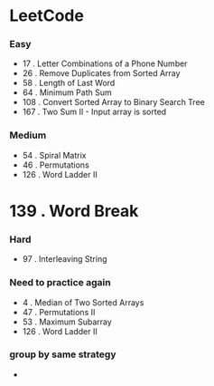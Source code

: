 # LeetCode
### Easy

* 17 . Letter Combinations of a Phone Number  
* 26 . Remove Duplicates from Sorted Array
* 58 . Length of Last Word
* 64 . Minimum Path Sum
* 108 . Convert Sorted Array to Binary Search Tree
* 167 . Two Sum II - Input array is sorted

### Medium
* 54 . Spiral Matrix
* 46 . Permutations
* 126 . Word Ladder II
# 139 . Word Break


### Hard
* 97 . Interleaving String

### Need to practice again
* 4 . Median of Two Sorted Arrays
* 47 . Permutations II
* 53 . Maximum Subarray
* 126 . Word Ladder II

### group by same strategy
* 
